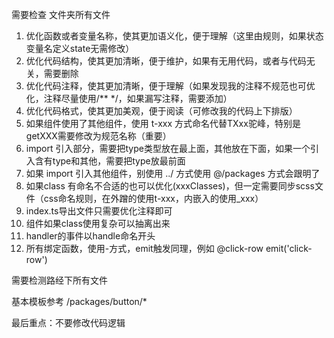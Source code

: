 <!-- 优化规则 -->

需要检查 文件夹所有文件

1. 优化函数或者变量名称，使其更加语义化，便于理解（这里由规则，如果状态变量名定义state无需修改）
2. 优化代码结构，使其更加清晰，便于维护，如果有无用代码，或者与代码无关，需要删除
3. 优化代码注释，使其更加清晰，便于理解（如果发现我的注释不规范也可优化，注释尽量使用/\*\* \*/，如果漏写注释，需要添加）
4. 优化代码格式，使其更加美观，便于阅读（可修改我的代码上下排版）
5. 如果组件使用了其他组件，使用 t-xxx 方式命名代替TXxx驼峰，特别是getXXX需要修改为规范名称（重要）
6. import 引入部分，需要把type类型放在最上面，其他放在下面，如果一个引入含有type和其他，需要把type放最前面
7. 如果 import 引入其他组件，别使用 ../ 方式使用 @/packages 方式会跟明了
8. 如果class 有命名不合适的也可以优化(xxxClasses)，但一定需要同步scss文件（css命名规则，在外蹭的使用t-xxx，内嵌入的使用\_xxx）
9. index.ts导出文件只需要优化注释即可
10. 组件如果class使用复杂可以抽离出来
11. handler的事件以handle命名开头
12. 所有绑定函数，使用-方式，emit触发同理，例如 @click-row emit('click-row')

需要检测路经下所有文件

基本模板参考 /packages/button/\*

最后重点：不要修改代码逻辑
